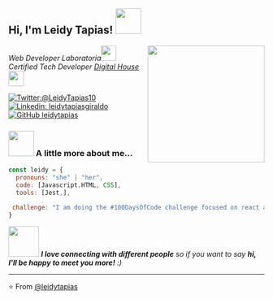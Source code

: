 <h2> Hi, I'm Leidy Tapias! <img src="https://media.giphy.com/media/mGcNjsfWAjY5AEZNw6/giphy.gif" width="50"></h2>
<img align='right' src="https://media.giphy.com/media/ieyl9zmCjO4b4t6qoY/giphy.gif" width="230">
<p><em> Web Developer <a https://www.laboratoria.la/r">Laboratoria</a><img src="https://media.giphy.com/media/fYSnHlufseco8Fh93Z/giphy.gif" width="30"></br> Certified Tech Developer  <a href="https://www.digitalhouse.com/co">Digital House</a><img src="https://media.giphy.com/media/WUlplcMpOCEmTGBtBW/giphy.gif" width="30"> 
</em></p>

[![Twitter:@LeidyTapias10 ](https://img.shields.io/twitter/follow/leidytapias10?style=social)](https://twitter.com/@LeidyTapias10)
[![Linkedin: leidytapiasgiraldo](https://img.shields.io/badge/-leidytapiasgiraldo-blue?style=flat-square&logo=Linkedin&logoColor=white&link=https://www.linkedin.com/in/leidy-yuliana-tapias-giraldo/)](https://www.linkedin.com/in/leidy-yuliana-tapias-giraldo/)
[![GitHub leidytapias](https://img.shields.io/github/followers/leidytapias?label=follow&style=social)](https://github.com/leidytapias)


### <img src="https://media.giphy.com/media/VgCDAzcKvsR6OM0uWg/giphy.gif" width="50"> A little more about me...  

```javascript
const leidy = {
  pronouns: "she" | "her",
  code: [Javascript,HTML, CSS],
  tools: [Jest,],
 
 challenge: "I am doing the #100DaysOfCode challenge focused on react and typescript"
}
```

<img src="https://media.giphy.com/media/LnQjpWaON8nhr21vNW/giphy.gif" width="60"> <em><b>I love connecting with different people</b> so if you want to say <b>hi, I'll be happy to meet you more!</b> :)</em>

---

⭐️ From [@leidytapias](https://github.com/leidytapias)


